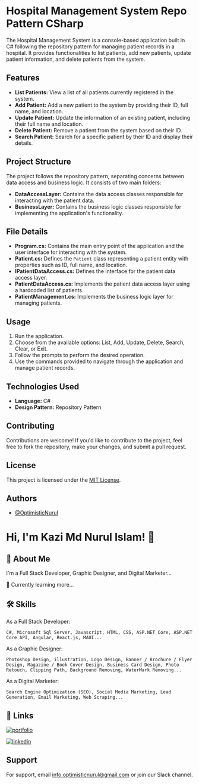 # Hospital Management System Repo Pattern CSharp

The Hospital Management System is a console-based application built in C# following the repository pattern for managing patient records in a hospital. It provides functionalities to list patients, add new patients, update patient information, and delete patients from the system.

## Features

- **List Patients:** View a list of all patients currently registered in the system.
- **Add Patient:** Add a new patient to the system by providing their ID, full name, and location.
- **Update Patient:** Update the information of an existing patient, including their full name and location.
- **Delete Patient:** Remove a patient from the system based on their ID.
- **Search Patient:** Search for a specific patient by their ID and display their details.

## Project Structure

The project follows the repository pattern, separating concerns between data access and business logic. It consists of two main folders:

- **DataAccessLayer:** Contains the data access classes responsible for interacting with the patient data.
- **BusinessLayer:** Contains the business logic classes responsible for implementing the application's functionality.

## File Details

- **Program.cs:** Contains the main entry point of the application and the user interface for interacting with the system.
- **Patient.cs:** Defines the `Patient` class representing a patient entity with properties such as ID, full name, and location.
- **IPatientDataAccess.cs:** Defines the interface for the patient data access layer.
- **PatientDataAccess.cs:** Implements the patient data access layer using a hardcoded list of patients.
- **PatientManagement.cs:** Implements the business logic layer for managing patients.

## Usage

1. Run the application.
2. Choose from the available options: List, Add, Update, Delete, Search, Clear, or Exit.
3. Follow the prompts to perform the desired operation.
4. Use the commands provided to navigate through the application and manage patient records.

## Technologies Used

- **Language:** C#
- **Design Pattern:** Repository Pattern

## Contributing

Contributions are welcome! If you'd like to contribute to the project, feel free to fork the repository, make your changes, and submit a pull request.

## License

This project is licensed under the [MIT License](LICENSE.txt).


## Authors

- [@OptimisticNurul](https://github.com/OptimisticNurul)


# Hi, I'm Kazi Md Nurul Islam! 👋


## 🚀 About Me

I'm a Full Stack Developer, Graphic Designer, and Digital Marketer...

🧠 Currently learning more...


## 🛠 Skills

As a Full Stack Developer:

    C#, Microsoft Sql Server, Javascript, HTML, CSS, ASP.NET Core, ASP.NET Core API, Angular, React.js, MAUI...

As a Graphic Designer:

    Photoshop Design, illustration, Logo Design, Banner / Brochure / Flyer Design, Magazine / Book Cover Design, Business Card Design, Photo Retouch, Clipping Path, Background Removing, WaterMark Removing...

As a Digital Marketer:

    Search Engine Optimization (SEO), Social Media Marketing, Lead Generation, Email Marketing, Web Scraping...

    
## 🔗 Links

[![portfolio](https://img.shields.io/badge/my_portfolio-000?style=for-the-badge&logo=ko-fi&logoColor=white)](https://github.com/OptimisticNurul/)

[![linkedin](https://img.shields.io/badge/linkedin-0A66C2?style=for-the-badge&logo=linkedin&logoColor=white)](https://www.linkedin.com/in/optimisticnurul/)


## Support

For support, email info.optimisticnurul@gmail.com or join our Slack channel.